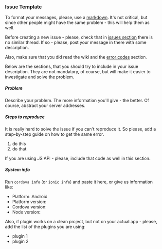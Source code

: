 ### Issue Template

To format your messages, please, use a [markdown](https://guides.github.com/features/mastering-markdown/). It's not critical, but since other people might have the same problem - this will help them as well.

Before creating a new issue - please, check that in [issues section](https://github.com/blnorris/cordova-hot-code-push/issues) there is no similar thread. If so - please, post your message in there with some description.

Also, make sure that you did read the wiki and the [error codes](https://github.com/blnorris/cordova-hot-code-push/wiki/Error-codes) section.

Below are the sections, that you should try to include in your issue description. They are not mandatory, of course, but will make it easier to investigate and solve the problem.

##### Problem

Describe your problem. The more information you'll give - the better. Of course, abstract your server addresses.

##### Steps to reproduce

It is really hard to solve the issue if you can't reproduce it. So please, add a step-by-step guide on how to get the same error.

1. do this
2. do that

If you are using JS API - please, include that code as well in this section.

##### System info

Run `cordova info` (or `ionic info`) and paste it here, or give us information like:
- Platform: Android
- Platform version:
- Cordova version:
- Node version:

Also, if plugin works on a clean project, but not on your actual app - please, add the list of the plugins you are using:
- plugin 1
- plugin 2
